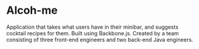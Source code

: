 # Alcoh-me

Application that takes what users have in their minibar, and suggests cocktail recipes for them. Built using Backbone.js. Created by a team consisting of three front-end engineers and two back-end Java engineers.

